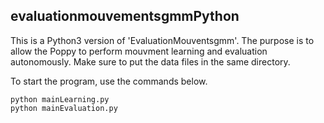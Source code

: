 ## evaluationmouvementsgmmPython
This is a Python3 version of 'EvaluationMouventsgmm'. The purpose is to allow the Poppy to perform mouvment learning and evaluation autonomously. Make sure to put the data files in the same directory. 

To start the program, use the commands below. 

```
python mainLearning.py
python mainEvaluation.py
```



